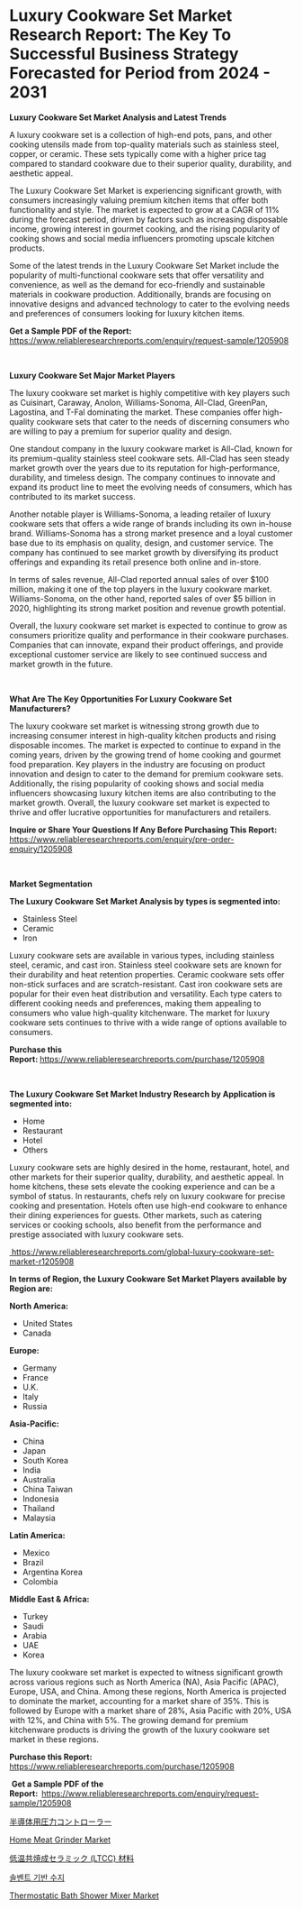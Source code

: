 <p><h1>Luxury Cookware Set Market Research Report: The Key To Successful Business Strategy Forecasted for Period from 2024 - 2031</h1></p><p><strong>Luxury Cookware Set Market Analysis and Latest Trends</strong></p>
<p><p>A luxury cookware set is a collection of high-end pots, pans, and other cooking utensils made from top-quality materials such as stainless steel, copper, or ceramic. These sets typically come with a higher price tag compared to standard cookware due to their superior quality, durability, and aesthetic appeal.</p><p>The Luxury Cookware Set Market is experiencing significant growth, with consumers increasingly valuing premium kitchen items that offer both functionality and style. The market is expected to grow at a CAGR of 11% during the forecast period, driven by factors such as increasing disposable income, growing interest in gourmet cooking, and the rising popularity of cooking shows and social media influencers promoting upscale kitchen products.</p><p>Some of the latest trends in the Luxury Cookware Set Market include the popularity of multi-functional cookware sets that offer versatility and convenience, as well as the demand for eco-friendly and sustainable materials in cookware production. Additionally, brands are focusing on innovative designs and advanced technology to cater to the evolving needs and preferences of consumers looking for luxury kitchen items.</p></p>
<p><strong>Get a Sample PDF of the Report:&nbsp;</strong> <a href="https://www.reliableresearchreports.com/enquiry/request-sample/1205908">https://www.reliableresearchreports.com/enquiry/request-sample/1205908</a></p>
<p>&nbsp;</p>
<p><strong>Luxury Cookware Set Major Market Players</strong></p>
<p><p>The luxury cookware set market is highly competitive with key players such as Cuisinart, Caraway, Anolon, Williams-Sonoma, All-Clad, GreenPan, Lagostina, and T-Fal dominating the market. These companies offer high-quality cookware sets that cater to the needs of discerning consumers who are willing to pay a premium for superior quality and design.</p><p>One standout company in the luxury cookware market is All-Clad, known for its premium-quality stainless steel cookware sets. All-Clad has seen steady market growth over the years due to its reputation for high-performance, durability, and timeless design. The company continues to innovate and expand its product line to meet the evolving needs of consumers, which has contributed to its market success.</p><p>Another notable player is Williams-Sonoma, a leading retailer of luxury cookware sets that offers a wide range of brands including its own in-house brand. Williams-Sonoma has a strong market presence and a loyal customer base due to its emphasis on quality, design, and customer service. The company has continued to see market growth by diversifying its product offerings and expanding its retail presence both online and in-store.</p><p>In terms of sales revenue, All-Clad reported annual sales of over $100 million, making it one of the top players in the luxury cookware market. Williams-Sonoma, on the other hand, reported sales of over $5 billion in 2020, highlighting its strong market position and revenue growth potential.</p><p>Overall, the luxury cookware set market is expected to continue to grow as consumers prioritize quality and performance in their cookware purchases. Companies that can innovate, expand their product offerings, and provide exceptional customer service are likely to see continued success and market growth in the future.</p></p>
<p>&nbsp;</p>
<p><strong>What Are The Key Opportunities For Luxury Cookware Set Manufacturers?</strong></p>
<p><p>The luxury cookware set market is witnessing strong growth due to increasing consumer interest in high-quality kitchen products and rising disposable incomes. The market is expected to continue to expand in the coming years, driven by the growing trend of home cooking and gourmet food preparation. Key players in the industry are focusing on product innovation and design to cater to the demand for premium cookware sets. Additionally, the rising popularity of cooking shows and social media influencers showcasing luxury kitchen items are also contributing to the market growth. Overall, the luxury cookware set market is expected to thrive and offer lucrative opportunities for manufacturers and retailers.</p></p>
<p><strong>Inquire or Share Your Questions If Any Before Purchasing This Report:</strong> <a href="https://www.reliableresearchreports.com/enquiry/pre-order-enquiry/1205908">https://www.reliableresearchreports.com/enquiry/pre-order-enquiry/1205908</a></p>
<p>&nbsp;</p>
<p><strong>Market Segmentation</strong></p>
<p><strong>The Luxury Cookware Set Market Analysis by types is segmented into:</strong></p>
<p><ul><li>Stainless Steel</li><li>Ceramic</li><li>Iron</li></ul></p>
<p><p>Luxury cookware sets are available in various types, including stainless steel, ceramic, and cast iron. Stainless steel cookware sets are known for their durability and heat retention properties. Ceramic cookware sets offer non-stick surfaces and are scratch-resistant. Cast iron cookware sets are popular for their even heat distribution and versatility. Each type caters to different cooking needs and preferences, making them appealing to consumers who value high-quality kitchenware. The market for luxury cookware sets continues to thrive with a wide range of options available to consumers.</p></p>
<p><strong>Purchase this Report:&nbsp;</strong><a href="https://www.reliableresearchreports.com/purchase/1205908">https://www.reliableresearchreports.com/purchase/1205908</a></p>
<p>&nbsp;</p>
<p><strong>The Luxury Cookware Set Market Industry Research by Application is segmented into:</strong></p>
<p><ul><li>Home</li><li>Restaurant</li><li>Hotel</li><li>Others</li></ul></p>
<p><p>Luxury cookware sets are highly desired in the home, restaurant, hotel, and other markets for their superior quality, durability, and aesthetic appeal. In home kitchens, these sets elevate the cooking experience and can be a symbol of status. In restaurants, chefs rely on luxury cookware for precise cooking and presentation. Hotels often use high-end cookware to enhance their dining experiences for guests. Other markets, such as catering services or cooking schools, also benefit from the performance and prestige associated with luxury cookware sets.</p></p>
<p><a href="https://www.reliableresearchreports.com/global-luxury-cookware-set-market-r1205908">&nbsp;https://www.reliableresearchreports.com/global-luxury-cookware-set-market-r1205908</a></p>
<p><strong>In terms of Region, the Luxury Cookware Set Market Players available by Region are:</strong></p>
<p>
    <p> <strong> North America: </strong>
        <ul>
            <li>United States</li>
            <li>Canada</li>
        </ul>
        </p> 
    <p> <strong> Europe: </strong>
        <ul>
            <li>Germany</li>
            <li>France</li>
            <li>U.K.</li>
            <li>Italy</li>
            <li>Russia</li>
        </ul>
        </p> 
    <p> <strong> Asia-Pacific: </strong>
        <ul>
            <li>China</li>
            <li>Japan</li>
            <li>South Korea</li>
            <li>India</li>
            <li>Australia</li>
            <li>China Taiwan</li>
            <li>Indonesia</li>
            <li>Thailand</li>
            <li>Malaysia</li>
        </ul>
        </p> 
    <p> <strong> Latin America: </strong>
        <ul>
            <li>Mexico</li>
            <li>Brazil</li>
            <li>Argentina Korea</li>
            <li>Colombia</li>
        </ul>
        </p> 
    <p> <strong> Middle East & Africa: </strong>
        <ul>
            <li>Turkey</li>
            <li>Saudi</li>
            <li>Arabia</li>
            <li>UAE</li>
            <li>Korea</li>
        </ul>
    </p>
    </p>
<p><p>The luxury cookware set market is expected to witness significant growth across various regions such as North America (NA), Asia Pacific (APAC), Europe, USA, and China. Among these regions, North America is projected to dominate the market, accounting for a market share of 35%. This is followed by Europe with a market share of 28%, Asia Pacific with 20%, USA with 12%, and China with 5%. The growing demand for premium kitchenware products is driving the growth of the luxury cookware set market in these regions.</p></p>
<p><strong>Purchase this Report: </strong><a href="https://www.reliableresearchreports.com/purchase/1205908">https://www.reliableresearchreports.com/purchase/1205908</a></p>
<p>&nbsp;<strong>Get a Sample PDF of the Report:&nbsp;&nbsp;</strong><a href="https://www.reliableresearchreports.com/enquiry/request-sample/1205908">https://www.reliableresearchreports.com/enquiry/request-sample/1205908</a></p>
<p><strong></strong></p>
<p><p><a href="https://github.com/lily-u-genius/Market-Research-Report-List-2/blob/main/7407695141462.md">半導体用圧力コントローラー</a></p><p><a href="https://github.com/FassouRP/Market-Research-Report-List-5/blob/main/home-meat-grinder-market.md">Home Meat Grinder Market</a></p><p><a href="https://github.com/dandier2003/Market-Research-Report-List-2/blob/main/6867413141461.md">低温共焼成セラミック (LTCC) 材料</a></p><p><a href="https://github.com/mithunmistry2258/Market-Research-Report-List-1/blob/main/8835821149311.md">솔벤트 기반 수지</a></p><p><a href="https://github.com/riwar777/Market-Research-Report-List-1/blob/main/thermostatic-bath-shower-mixer-market.md">Thermostatic Bath Shower Mixer Market</a></p></p>